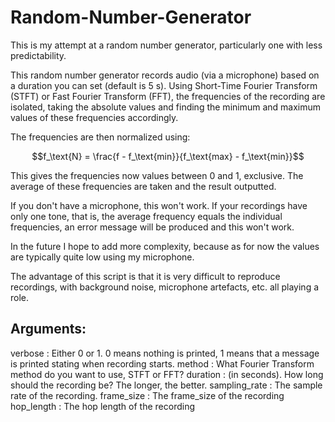 # Random-Number-Generator

This is my attempt at a random number generator, particularly one with less predictability.

This random number generator records audio (via a microphone) based on a duration you can set (default is 5 s). Using Short-Time Fourier Transform (STFT) or Fast Fourier Transform (FFT), the frequencies of the recording are isolated, taking the absolute values and finding the minimum and maximum values of these frequencies accordingly.

The frequencies are then normalized using:

$$f_\text{N} = \frac{f - f_\text{min}}{f_\text{max} - f_\text{min}}$$

This gives the frequencies now values between 0 and 1, exclusive. The average of these frequencies are taken and the result outputted.

If you don't have a microphone, this won't work. If your recordings have only one tone, that is, the average frequency equals the individual frequencies, an error message will be produced and this won't work.

In the future I hope to add more complexity, because as for now the values are typically quite low using my microphone. 

The advantage of this script is that it is very difficult to reproduce recordings, with background noise, microphone artefacts, etc. all playing a role.

## Arguments:
verbose : Either 0 or 1. 0 means nothing is printed, 1 means that a message is printed stating when recording starts.
method : What Fourier Transform method do you want to use, STFT or FFT?
duration : (in seconds). How long should the recording be? The longer, the better.
sampling_rate : The sample rate of the recording.
frame_size : The frame_size of the recording
hop_length : The hop length of the recording
